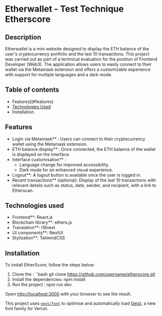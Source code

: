 # Etherwallet - Test Technique Etherscore

## Description
Etherwallet is a mini website designed to display the ETH balance of the user's cryptocurrency portfolio and the last 10 transactions. This project was carried out as part of a technical evaluation for the position of Frontend Developer (Web3). The application allows users to easily connect to their wallet via the Metamask extension and offers a customizable experience with support for multiple languages and a dark mode.


## Table of contents
- Features](#features)
- [Technologies Used](#technologies-used)
- Installation

## Features
- Login via Metamask** : Users can connect to their cryptocurrency wallet using the Metamask extension.
- ETH balance display** : Once connected, the ETH balance of the wallet is displayed on the interface.
- Interface customisation** :
  - Language change for improved accessibility.
  - Dark mode for an enhanced visual experience.
- Logout**: A logout button is available once the user is logged in.
- Recent transactions** (optional): Display of the last 10 transactions with relevant details such as status, date, sender, and recipient, with a link to Etherscan.

## Technologies used
- Frontend**: React.js
- Blockchain library**: ethers.js
- Translation**: i18next
- UI components**: NextUI
- Stylization**: TailwindCSS

## Installation
To install EtherScore, follow the steps below:
1. Clone the :
   ``bash
   git clone https://github.com/username/etherscore.git
2. Install the dependencies:
   npm install
4. Run the project :
   npm run dev


Open [http://localhost:3000](http://localhost:3000) with your browser to see the result.

This project uses [`next/font`](https://nextjs.org/docs/app/building-your-application/optimizing/fonts) to optimise and automatically load [Geist](https://vercel.com/font), a new font family for Vercel.
